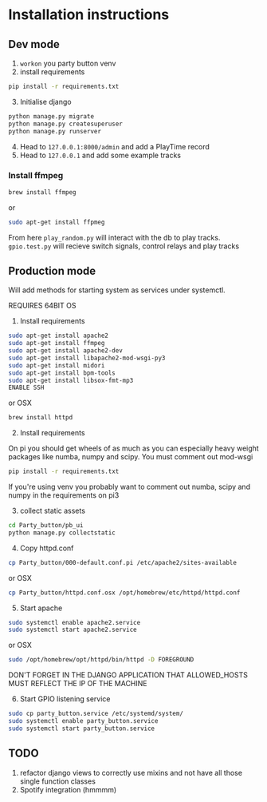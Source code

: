 # Installation instructions

## Dev mode
1. `workon` you party button venv
2. install requirements

``` bash
pip install -r requirements.txt
```

3. Initialise django
``` bash
python manage.py migrate
python manage.py createsuperuser
python manage.py runserver
```
4. Head to `127.0.0.1:8000/admin` and add a PlayTime record
5. Head to `127.0.0.1` and add some example tracks

### Install ffmpeg

``` bash
brew install ffmpeg
```
or

``` bash
sudo apt-get install ffpmeg
```

From here `play_random.py` will interact with the db to play tracks. `gpio.test.py` will recieve switch signals, control relays and play tracks


## Production mode

Will add methods for starting system as services under systemctl. 

REQUIRES 64BIT OS

1. Install requirements
``` bash
sudo apt-get install apache2
sudo apt-get install ffmpeg
sudo apt-get install apache2-dev
sudo apt-get install libapache2-mod-wsgi-py3
sudo apt-get install midori
sudo apt-get install bpm-tools
sudo apt-get install libsox-fmt-mp3
ENABLE SSH
```
or OSX

``` bash
brew install httpd
```

2. Install requirements

On pi you should get wheels of as much as you can especially heavy weight packages like numba, numpy and scipy. You must comment out mod-wsgi

``` bash
pip install -r requirements.txt
```

If you're using venv you probably want to comment out numba, scipy and numpy in the requirements on pi3

3. collect static assets

``` bash
cd Party_button/pb_ui
python manage.py collectstatic
```

4. Copy httpd.conf
``` bash
cp Party_button/000-default.conf.pi /etc/apache2/sites-available
```
or OSX
``` bash
cp Party_button/httpd.conf.osx /opt/homebrew/etc/httpd/httpd.conf
```

5. Start apache
``` bash
sudo systemctl enable apache2.service
sudo systemctl start apache2.service
```
or OSX
``` bash
sudo /opt/homebrew/opt/httpd/bin/httpd -D FOREGROUND
```

DON'T FORGET IN THE DJANGO APPLICATION THAT ALLOWED_HOSTS MUST REFLECT THE IP OF THE MACHINE

6. Start GPIO listening service

``` bash
sudo cp party_button.service /etc/systemd/system/
sudo systemctl enable party_button.service
sudo systemctl start party_button.service
```

## TODO

1. refactor django views to correctly use mixins and not have all those single function classes
2. Spotify integration (hmmmm)